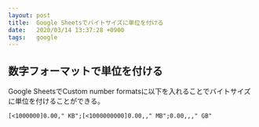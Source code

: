 ```yaml
---
layout: post
title:  Google Sheetsでバイトサイズに単位を付ける
date:   2020/03/14 13:37:28 +0900
tags:   google
---
```


## 数字フォーマットで単位を付ける

Google SheetsでCustom number formatsに以下を入れることでバイトサイズに単位を付けることができる。

```text
[<1000000]0.00," KB";[<1000000000]0.00,," MB";0.00,,," GB"
```
